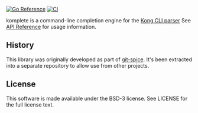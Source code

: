 [![Go Reference](https://pkg.go.dev/badge/go.abhg.dev/komplete.svg)](https://pkg.go.dev/go.abhg.dev/komplete)
[![CI](https://github.com/abhinav/komplete/actions/workflows/ci.yml/badge.svg)](https://github.com/abhinav/komplete/actions/workflows/ci.yml)

komplete is a command-line completion engine for the
[Kong CLI parser](https://github.com/alecthomas/kong)
See [API Reference](https://abhinav.github.io/komplete/) for usage information.

## History

This library was originally developed as part of
[git-spice](https://abhinav.github.io/git-spice/).
It's been extracted into a separate repository
to allow use from other projects.

## License

This software is made available under the BSD-3 license.
See LICENSE for the full license text.
